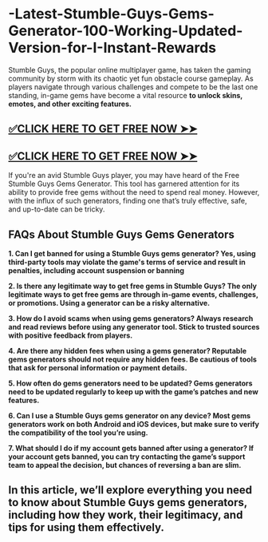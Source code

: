 # -Latest-Stumble-Guys-Gems-Generator-100-Working-Updated-Version-for-I-Instant-Rewards
Stumble Guys, the popular online multiplayer game, has taken the gaming community by storm with its chaotic yet fun obstacle course gameplay. As players navigate through various challenges and compete to be the last one standing, in-game gems have become a vital resource **to unlock skins, emotes, and other exciting features.**


## **[✅CLICK HERE TO GET FREE NOW ➤➤](https://bestoffers1.xyz/stumble-gays-gems-genarator/)**

## **[✅CLICK HERE TO GET FREE NOW ➤➤](https://bestoffers1.xyz/stumble-gays-gems-genarator/)**

If you're an avid Stumble Guys player, you may have heard of the Free Stumble Guys Gems Generator. This tool has garnered attention for its ability to provide free gems without the need to spend real money. However, with the influx of such generators, finding one that’s truly effective, safe, and up-to-date can be tricky.
## FAQs About Stumble Guys Gems Generators

**1. Can I get banned for using a Stumble Guys gems generator? Yes, using third-party tools may violate the game's terms of service and result in penalties, including account suspension or banning**

**2. Is there any legitimate way to get free gems in Stumble Guys? The only legitimate ways to get free gems are through in-game events, challenges, or promotions. Using a generator can be a risky alternative.**

**3. How do I avoid scams when using gems generators? Always research and read reviews before using any generator tool. Stick to trusted sources with positive feedback from players.**

**4. Are there any hidden fees when using a gems generator? Reputable gems generators should not require any hidden fees. Be cautious of tools that ask for personal information or payment details.**

**5. How often do gems generators need to be updated? Gems generators need to be updated regularly to keep up with the game’s patches and new features.**

**6. Can I use a Stumble Guys gems generator on any device? Most gems generators work on both Android and iOS devices, but make sure to verify the compatibility of the tool you’re using.**

**7. What should I do if my account gets banned after using a generator? If your account gets banned, you can try contacting the game’s support team to appeal the decision, but chances of reversing a ban are slim.**

## In this article, we’ll explore everything you need to know about Stumble Guys gems generators, including how they work, their legitimacy, and tips for using them effectively.
